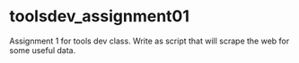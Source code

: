 # toolsdev_assignment01
Assignment 1 for tools dev class. Write as script that will scrape the web for some useful data.
